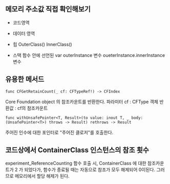 
## 메모리 주소값 직접 확인해보기 

- 코드영역

- 데이터 영역

- 힙
OuterClass() 
InnerClass()

- 스택
함수 안에 선언된 var outerInstance 변수
oueterInstance.innerInstance 변수

## 유용한 메서드

```swift=
func CFGetRetainCount(_ cf: CFTypeRef!) -> CFIndex
```
Core Foundation object 의 참조카운트를 반환한다. 
파라미터 cf : CFType 객체
반환값 : cf의 참조카운트

```swift=
func withUnsafePointer<T, Result>(to value: inout T, _ body: (UnsafePointer<T>) throws -> Result) rethrows -> Result
```
주어진 인수에 대한 포인터로 "주어진 클로저"를 호출한다. 

## 코드상에서 ContainerClass 인스턴스의 참조 횟수

experiment_ReferenceCounting 함수 호출 시, ContainerClass 에 대한 참조카운트가 2 가 되었다가, 함수가 종료될 때는 자동으로 참조가 모두 해제되어 0이된다. 그러므로 메모리에서 할당 해제가 된다. 
